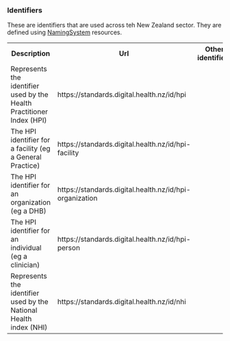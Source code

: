 ### Identifiers

<div>
These are identifiers that are used across teh New Zealand sector. They are defined using <a href='http://hl7.org/fhir/namingsystem.html'>NamingSystem</a> resources.
</div>

<table class='table table-bordered table-condensed'>
<tr><th>Description</th><th>Url</th><th>Other identifiers</th><th>Responsible</th></tr>
<tr><td>Represents the identifier used by the Health Practitioner Index (HPI)</td><td><div>https://standards.digital.health.nz/id/hpi</div></td><td></td><td>MOH</td></tr>
<tr><td>The HPI identifier for a facility (eg a General Practice)</td><td><div>https://standards.digital.health.nz/id/hpi-facility</div></td><td></td><td>MOH</td></tr>
<tr><td>The HPI identifier for an organization (eg a DHB)</td><td><div>https://standards.digital.health.nz/id/hpi-organization</div></td><td></td><td>MOH</td></tr>
<tr><td>The HPI identifier for an individual (eg a clinician)</td><td><div>https://standards.digital.health.nz/id/hpi-person</div></td><td></td><td>MOH</td></tr>
<tr><td>Represents the identifier used by the National Health index (NHI)</td><td><div>https://standards.digital.health.nz/id/nhi</div></td><td></td><td>MOH</td></tr>
</table>
<br/><br/>